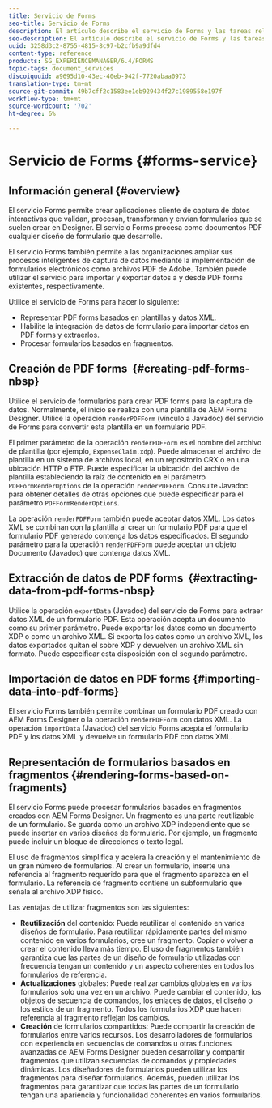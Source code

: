 ```yaml
---
title: Servicio de Forms
seo-title: Servicio de Forms
description: El artículo describe el servicio de Forms y las tareas relacionadas con el formulario que puede realizar con el servicio de Forms.
seo-description: El artículo describe el servicio de Forms y las tareas relacionadas con el formulario que puede realizar con el servicio de Forms.
uuid: 3258d3c2-8755-4815-8c97-b2cfb9a9dfd4
content-type: reference
products: SG_EXPERIENCEMANAGER/6.4/FORMS
topic-tags: document_services
discoiquuid: a9695d10-43ec-40eb-942f-7720abaa0973
translation-type: tm+mt
source-git-commit: 49b7cff2c1583ee1eb929434f27c1989558e197f
workflow-type: tm+mt
source-wordcount: '702'
ht-degree: 6%

---
```



# Servicio de Forms {#forms-service}

## Información general {#overview}

El servicio Forms permite crear aplicaciones cliente de captura de datos interactivas que validan, procesan, transforman y envían formularios que se suelen crear en Designer. El servicio Forms procesa como documentos PDF cualquier diseño de formulario que desarrolle.

El servicio Forms también permite a las organizaciones ampliar sus procesos inteligentes de captura de datos mediante la implementación de formularios electrónicos como archivos PDF de Adobe. También puede utilizar el servicio para importar y exportar datos a y desde PDF forms existentes, respectivamente.

Utilice el servicio de Forms para hacer lo siguiente:

* Representar PDF forms basados en plantillas y datos XML.
* Habilite la integración de datos de formulario para importar datos en PDF forms y extraerlos.
* Procesar formularios basados en fragmentos.

## Creación de PDF forms  {#creating-pdf-forms-nbsp}

Utilice el servicio de formularios para crear PDF forms para la captura de datos. Normalmente, el inicio se realiza con una plantilla de AEM Forms Designer. Utilice la operación `renderPDFForm` (vínculo a Javadoc) del servicio de Forms para convertir esta plantilla en un formulario PDF.

El primer parámetro de la operación `renderPDFForm` es el nombre del archivo de plantilla (por ejemplo, `ExpenseClaim.xdp`). Puede almacenar el archivo de plantilla en un sistema de archivos local, en un repositorio CRX o en una ubicación HTTP o FTP. Puede especificar la ubicación del archivo de plantilla estableciendo la raíz de contenido en el parámetro `PDFFormRenderOptions` de la operación `renderPDFForm`. Consulte Javadoc para obtener detalles de otras opciones que puede especificar para el parámetro `PDFFormRenderOptions`.

La operación `renderPDFForm` también puede aceptar datos XML. Los datos XML se combinan con la plantilla al crear un formulario PDF para que el formulario PDF generado contenga los datos especificados. El segundo parámetro para la operación `renderPDFForm` puede aceptar un objeto Documento (Javadoc) que contenga datos XML.

## Extracción de datos de PDF forms  {#extracting-data-from-pdf-forms-nbsp}

Utilice la operación `exportData` (Javadoc) del servicio de Forms para extraer datos XML de un formulario PDF. Esta operación acepta un documento como su primer parámetro. Puede exportar los datos como un documento XDP o como un archivo XML. Si exporta los datos como un archivo XML, los datos exportados quitan el sobre XDP y devuelven un archivo XML sin formato. Puede especificar esta disposición con el segundo parámetro.

## Importación de datos en PDF forms {#importing-data-into-pdf-forms}

El servicio Forms también permite combinar un formulario PDF creado con AEM Forms Designer o la operación `renderPDFForm` con datos XML. La operación `importData` (Javadoc) del servicio Forms acepta el formulario PDF y los datos XML y devuelve un formulario PDF con datos XML.

## Representación de formularios basados en fragmentos {#rendering-forms-based-on-fragments}

El servicio Forms puede procesar formularios basados en fragmentos creados con AEM Forms Designer. Un fragmento es una parte reutilizable de un formulario. Se guarda como un archivo XDP independiente que se puede insertar en varios diseños de formulario. Por ejemplo, un fragmento puede incluir un bloque de direcciones o texto legal.

El uso de fragmentos simplifica y acelera la creación y el mantenimiento de un gran número de formularios. Al crear un formulario, inserte una referencia al fragmento requerido para que el fragmento aparezca en el formulario. La referencia de fragmento contiene un subformulario que señala al archivo XDP físico.

Las ventajas de utilizar fragmentos son las siguientes:

* **Reutilización** del contenido: Puede reutilizar el contenido en varios diseños de formulario. Para reutilizar rápidamente partes del mismo contenido en varios formularios, cree un fragmento. Copiar o volver a crear el contenido lleva más tiempo. El uso de fragmentos también garantiza que las partes de un diseño de formulario utilizadas con frecuencia tengan un contenido y un aspecto coherentes en todos los formularios de referencia.
* **Actualizaciones** globales: Puede realizar cambios globales en varios formularios solo una vez en un archivo. Puede cambiar el contenido, los objetos de secuencia de comandos, los enlaces de datos, el diseño o los estilos de un fragmento. Todos los formularios XDP que hacen referencia al fragmento reflejan los cambios.
* **Creación** de formularios compartidos: Puede compartir la creación de formularios entre varios recursos. Los desarrolladores de formularios con experiencia en secuencias de comandos u otras funciones avanzadas de AEM Forms Designer pueden desarrollar y compartir fragmentos que utilizan secuencias de comandos y propiedades dinámicas. Los diseñadores de formularios pueden utilizar los fragmentos para diseñar formularios. Además, pueden utilizar los fragmentos para garantizar que todas las partes de un formulario tengan una apariencia y funcionalidad coherentes en varios formularios.


